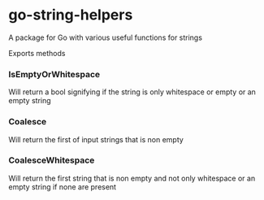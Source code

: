 # go-string-helpers
A package for Go with various useful functions for strings


Exports methods

### IsEmptyOrWhitespace

Will return a bool signifying if the string is only whitespace or empty or an empty string

### Coalesce

Will return the first of input strings that is non empty

### CoalesceWhitespace

Will return the first string that is non empty and not only whitespace or an empty string if none are present
